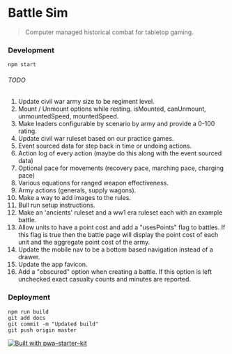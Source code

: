 # Battle Sim

> Computer managed historical combat for tabletop gaming.

### Development

`npm start`

###### TODO

1. Update civil war army size to be regiment level.
1. Mount / Unmount options while resting. isMounted, canUnmount, unmountedSpeed, mountedSpeed.
1. Make leaders configurable by scenario by army and provide a 0-100 rating.
1. Update civil war ruleset based on our practice games.
1. Event sourced data for step back in time or undoing actions.
1. Action log of every action (maybe do this along with the event sourced data)
1. Optional pace for movements (recovery pace, marching pace, charging pace)
1. Various equations for ranged weapon effectiveness.
1. Army actions (generals, supply wagons).
1. Make a way to add images to the rules.
1. Bull run setup instructions.
1. Make an 'ancients' ruleset and a ww1 era ruleset each with an example battle.
1. Allow units to have a point cost and add a "usesPoints" flag to battles. If this flag is true then the battle page will display the point cost of each unit and the aggregate point cost of the army.
1. Update the mobile nav to be a bottom based navigation instead of a drawer.
1. Update the app favicon.
1. Add a "obscured" option when creating a battle. If this option is left unchecked exact casualty counts and minutes are reported.

### Deployment

```
npm run build
git add docs
git commit -m "Updated build"
git push origin master
```

[![Built with pwa–starter–kit](https://img.shields.io/badge/built_with-pwa–starter–kit_-blue.svg)](https://github.com/Polymer/pwa-starter-kit "Built with pwa–starter–kit")
